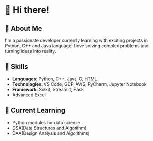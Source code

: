 # 👋 Hi there!

## 🚀 About Me
I'm a passionate developer currently learning with exciting projects in Python, C++ and Java language. I love solving complex problems and turning ideas into reality.

## 💼 Skills
- **Languages**: Python, C++, Java, C, HTML
- **Technologies**: VS Code, GCP, AWS, PyCharm, Jupyter Notebook 
- **Framework**: Scikit, Streamlit, Flask
- Advanced Excel

## 🌱 Current Learning
- Python modules for data science
- DSA(Data Structures and Algorithm)
- DAA(Design Analysis and Algorithms)
